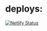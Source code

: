 # deploys: 
[![Netlify Status](https://api.netlify.com/api/v1/badges/e4e7acc6-1d19-476d-bc0e-6d1eec68ab46/deploy-status)](https://app.netlify.com/sites/reactjs-movies-react/deploys)
